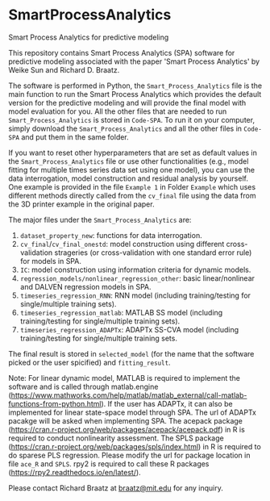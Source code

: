 # SmartProcessAnalytics
Smart Process Analytics for predictive modeling

This repository contains Smart Process Analytics (SPA) software for predictive modeling associated with the paper 'Smart Process Analytics' by Weike Sun and Richard D. Braatz.

The software is performed in Python, the `Smart_Process_Analytics` file is the main function to run the Smart Process Analytics which provides the default version for the predictive modeling and will provide the final model with model evaluation for you. All the other files that are needed to run `Smart_Process_Analytics` is stored in `Code-SPA`. To run it on your computer, simply download the `Smart_Process_Analytics` and all the other files in `Code-SPA` and put them in the same folder.

If you want to reset other hyperparameters that are set as default values in the `Smart_Process_Analytics` file or use other functionalities (e.g., model fitting for multiple times series data set using one model), you can use the data interrogation, model construction and residual analysis by yourself. One example is provided in the file `Example 1` in Folder `Example` which uses different methods directly called from the `cv_final` file using the data from the 3D printer example in the original paper.



The major files under the `Smart_Process_Analytics` are:
1. `dataset_property_new`: functions for data interrogation.
2. `cv_final`/`cv_final_onestd`: model construction using different cross-validation strageries (or cross-validation with one standard error rule) for models in SPA.
3. `IC`: model construction using information criteria for dynamic models.
4. `regression_models/nonlinear_regression_other`: basic linear/nonlinear and DALVEN regression models in SPA.
5. `timeseries_regression_RNN`: RNN model (including training/testing for single/multiple training sets).
6. `timeseries_regression_matlab`: MATLAB SS model (including training/testing for single/multiple training sets).
7. `timeseries_regression_ADAPTx`: ADAPTx SS-CVA model (including training/testing for single/multiple training sets.

The final result is stored in `selected_model` (for the name that the software picked or the user spicified) and `fitting_result`.


Note: For linear dynamic model, MATLAB is required to implement the software and is called through matlab.engine (https://www.mathworks.com/help/matlab/matlab_external/call-matlab-functions-from-python.html). If the user has ADAPTx, it can also be implemented for linear state-space model through SPA. The url of ADAPTx pacakge will be asked when implementing SPA.
The acepack package (https://cran.r-project.org/web/packages/acepack/acepack.pdf) in R is required to conduct nonlinearity assessment. The SPLS package (https://cran.r-project.org/web/packages/spls/index.html) in R is required to do sparese PLS regression. Please modify the url for package location in file `ace_R` and `SPLS`. rpy2 is required to call these R packages (https://rpy2.readthedocs.io/en/latest/).



Please contact Richard Braatz at braatz@mit.edu for any inquiry. 
